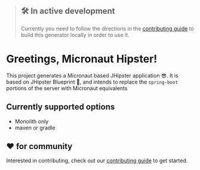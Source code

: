 > ## 🛠 In active development
> Currently you need to follow the directions in the [contributing guide](https://github.com/jhipster/generator-jhipster-micronaut/blob/master/CONTRIBUTING.md) to build this generator locally in order to use it.

# Greetings, Micronaut Hipster!

This project generates a Micronaut based JHipster application 😎. It is based on JHipster Blueprint 🔵, and intends to replace the `spring-boot` portions of the server with Micronaut equivalents

## Currently supported options
- Monolith only
- maven or gradle

## ❤️ for community

Interested in contributing, check out our [contributing guide](https://github.com/jhipster/generator-jhipster-micronaut/blob/master/CONTRIBUTING.md) to get started.
